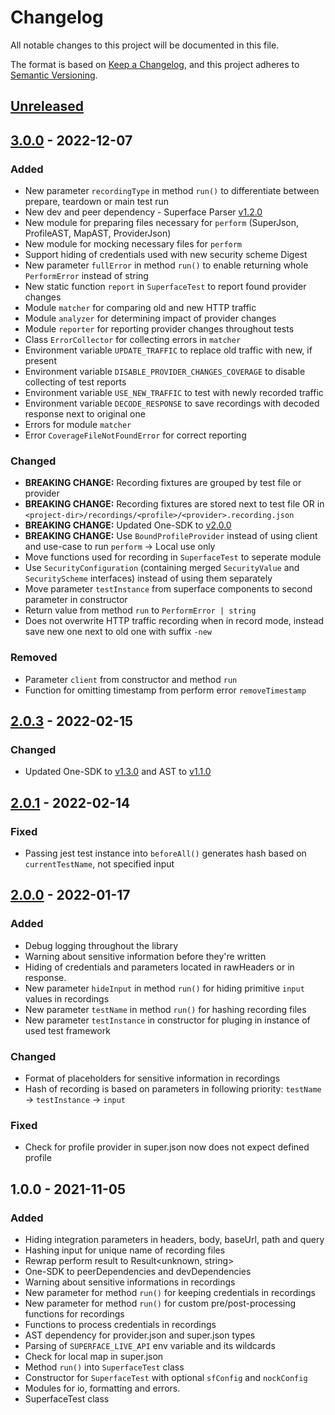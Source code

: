 # Changelog

All notable changes to this project will be documented in this file.

The format is based on [Keep a Changelog](https://keepachangelog.com/en/1.0.0/),
and this project adheres to [Semantic Versioning](https://semver.org/spec/v2.0.0.html).

## [Unreleased]

## [3.0.0] - 2022-12-07
### Added
- New parameter `recordingType` in method `run()` to differentiate between prepare, teardown or main test run
- New dev and peer dependency - Superface Parser [v1.2.0](https://github.com/superfaceai/parser/releases/tag/v1.2.0)
- New module for preparing files necessary for `perform` (SuperJson, ProfileAST, MapAST, ProviderJson)
- New module for mocking necessary files for `perform`
- Support hiding of credentials used with new security scheme Digest
- New parameter `fullError` in method `run()` to enable returning whole `PerformError` instead of string
- New static function `report` in `SuperfaceTest` to report found provider changes
- Module `matcher` for comparing old and new HTTP traffic
- Module `analyzer` for determining impact of provider changes
- Module `reporter` for reporting provider changes throughout tests
- Class `ErrorCollector` for collecting errors in `matcher`
- Environment variable `UPDATE_TRAFFIC` to replace old traffic with new, if present
- Environment variable `DISABLE_PROVIDER_CHANGES_COVERAGE` to disable collecting of test reports
- Environment variable `USE_NEW_TRAFFIC` to test with newly recorded traffic
- Environment variable `DECODE_RESPONSE` to save recordings with decoded response next to original one
- Errors for module `matcher`
- Error `CoverageFileNotFoundError` for correct reporting

### Changed
- **BREAKING CHANGE:** Recording fixtures are grouped by test file or provider
- **BREAKING CHANGE:** Recording fixtures are stored next to test file OR in `<project-dir>/recordings/<profile>/<provider>.recording.json`
- **BREAKING CHANGE:** Updated One-SDK to [v2.0.0](https://github.com/superfaceai/one-sdk-js/releases/tag/v2.0.0)
- **BREAKING CHANGE:** Use `BoundProfileProvider` instead of using client and use-case to run `perform` -> Local use only
- Move functions used for recording in `SuperfaceTest` to seperate module
- Use `SecurityConfiguration` (containing merged `SecurityValue` and `SecurityScheme` interfaces) instead of using them separately
- Move parameter `testInstance` from superface components to second parameter in constructor
- Return value from method `run` to `PerformError | string`
- Does not overwrite HTTP traffic recording when in record mode, instead save new one next to old one with suffix `-new`

### Removed
- Parameter `client` from constructor and method `run`
- Function for omitting timestamp from perform error `removeTimestamp`

## [2.0.3] - 2022-02-15
### Changed
- Updated One-SDK to [v1.3.0](https://github.com/superfaceai/one-sdk-js/releases/tag/v1.3.0) and AST to [v1.1.0](https://github.com/superfaceai/ast-js/releases/tag/v1.1.0)

## [2.0.1] - 2022-02-14
### Fixed
- Passing jest test instance into `beforeAll()` generates hash based on `currentTestName`, not specified input

## [2.0.0] - 2022-01-17
### Added
- Debug logging throughout the library
- Warning about sensitive information before they're written
- Hiding of credentials and parameters located in rawHeaders or in response.
- New parameter `hideInput` in method `run()` for hiding primitive `input` values in recordings
- New parameter `testName` in method `run()` for hashing recording files
- New parameter `testInstance` in constructor for pluging in instance of used test framework

### Changed
- Format of placeholders for sensitive information in recordings
- Hash of recording is based on parameters in following priority: `testName` -> `testInstance` -> `input`

### Fixed
- Check for profile provider in super.json now does not expect defined profile

## 1.0.0 - 2021-11-05
### Added
- Hiding integration parameters in headers, body, baseUrl, path and query
- Hashing input for unique name of recording files
- Rewrap perform result to Result<unknown, string>
- One-SDK to peerDependencies and devDependencies
- Warning about sensitive informations in recordings
- New parameter for method `run()` for keeping credentials in recordings
- New parameter for method `run()` for custom pre/post-processing functions for recordings
- Functions to process credentials in recordings
- AST dependency for provider.json and super.json types
- Parsing of `SUPERFACE_LIVE_API` env variable and its wildcards
- Check for local map in super.json
- Method `run()` into `SuperfaceTest` class
- Constructor for `SuperfaceTest` with optional `sfConfig` and `nockConfig`
- Modules for io, formatting and errors.
- SuperfaceTest class

[Unreleased]: https://github.com/superfaceai/testing/compare/v3.0.0...HEAD
[3.0.0]: https://github.com/superfaceai/testing/compare/v2.0.3...v3.0.0
[2.0.3]: https://github.com/superfaceai/testing/compare/v2.0.1...v2.0.3
[2.0.1]: https://github.com/superfaceai/testing/compare/v2.0.0...v2.0.1
[2.0.0]: https://github.com/superfaceai/testing/compare/v1.0.0...v2.0.0
